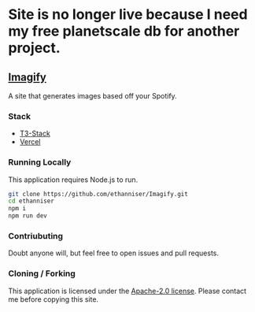 # Site is no longer live because I need my free planetscale db for another project.


## [Imagify](https://imagifymusic.com)

A site that generates images based off your Spotify.

### Stack

- [T3-Stack](https://create.t3.gg/)
- [Vercel](https://vercel.com)
  
### Running Locally

This application requires Node.js to run.

```sh
git clone https://github.com/ethanniser/Imagify.git
cd ethanniser
npm i
npm run dev
```

### Contriubuting

Doubt anyone will, but feel free to open issues and pull requests.

### Cloning / Forking

This application is licensed under the [Apache-2.0 license](https://github.com/ethanniser/Imagify/blob/main/LICENSE). Please contact me before copying this site.
